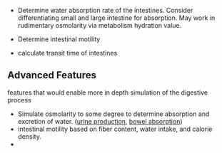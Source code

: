 - Determine water absorption rate of the intestines. Consider differentiating small and large intestine for absorption. May work in rudimentary osmolarity via metabolism hydration value. 

- Determine intestinal motility

- calculate transit time of intestines

	



## Advanced Features 

features that would enable more in depth simulation of the digestive process

- Simulate osmolarity to some degree to determine absorption and excretion of water. ([urine production](https://doctorlib.info/physiology/textbook-medical-physiology/28.html), [bowel absorption](https://academic.oup.com/nutritionreviews/article/73/suppl_2/57/1930269))
- intestinal motility based on fiber content, water intake, and calorie density. 
- 
